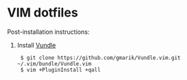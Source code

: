 # VIM dotfiles

Post-installation instructions:

1. Install [Vundle](https://github.com/gmarik/Vundle.vim)

        $ git clone https://github.com/gmarik/Vundle.vim.git ~/.vim/bundle/Vundle.vim
        $ vim +PluginInstall +qall
